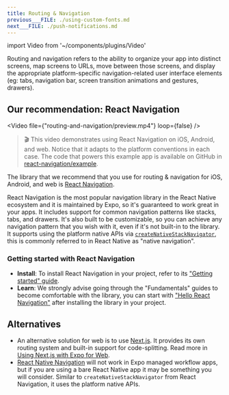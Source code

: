```yaml
---
title: Routing & Navigation
previous___FILE: ./using-custom-fonts.md
next___FILE: ./push-notifications.md
---
```


import Video from '~/components/plugins/Video'

Routing and navigation refers to the ability to organize your app into distinct screens, map screens to URLs, move between those screens, and display the appropriate platform-specific navigation-related user interface elements (eg: tabs, navigation bar, screen transition animations and gestures, drawers).

## Our recommendation: React Navigation

<Video file={"routing-and-navigation/preview.mp4"} loop={false} />

> 🎬 This video demonstrates using React Navigation on iOS, Android, and web. Notice that it adapts to the platform conventions in each case. The code that powers this example app is available on GitHub in [react-navigation/example](https://github.com/react-navigation/react-navigation/tree/master/example).

The library that we recommend that you use for routing & navigation for iOS, Android, and web is [React Navigation](https://github.com/react-navigation/react-navigation).

React Navigation is the most popular navigation library in the React Native ecosystem and it is maintained by Expo, so it's guaranteed to work great in your apps. It includes support for common navigation patterns like stacks, tabs, and drawers. It's also built to be customizable, so you can achieve any navigation pattern that you wish with it, even if it's not built-in to the library. It supports using the platform native APIs via [`createNativeStackNavigator`](https://reactnavigation.org/docs/native-stack-navigator), this is commonly referred to in React Native as "native navigation".

### Getting started with React Navigation

- **Install**: To install React Navigation in your project, refer to its ["Getting started" guide](https://reactnavigation.org/docs/getting-started/).
- **Learn**: We strongly advise going through the "Fundamentals" guides to become comfortable with the library, you can start with ["Hello React Navigation"](https://reactnavigation.org/docs/hello-react-navigation) after installing the library in your project.

## Alternatives

- An alternative solution for web is to use [Next.js](../../guides/using-nextjs). It provides its own routing system and built-in support for code-splitting. Read more in [Using Next.js with Expo for Web](guides/using-nextjs/).
- [React Native Navigation](https://github.com/wix/react-native-navigation) will not work in Expo managed workflow apps, but if you are using a bare React Native app it may be something you will consider. Similar to `createNativeStackNavigator` from React Navigation, it uses the platform native APIs.
